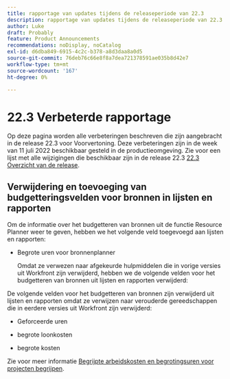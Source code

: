 ```yaml
---
title: rapportage van updates tijdens de releaseperiode van 22.3
description: rapportage van updates tijdens de releaseperiode van 22.3
author: Luke
draft: Probably
feature: Product Announcements
recommendations: noDisplay, noCatalog
exl-id: d6dba849-6915-4c2c-b378-a8d3daa8a0d5
source-git-commit: 76deb76c66e8f8a7dea721378591ae035b8d42e7
workflow-type: tm+mt
source-wordcount: '167'
ht-degree: 0%

---
```


# 22.3 Verbeterde rapportage

Op deze pagina worden alle verbeteringen beschreven die zijn aangebracht in de release 22.3 voor Voorvertoning. Deze verbeteringen zijn in de week van 11 juli 2022 beschikbaar gesteld in de productieomgeving. Zie voor een lijst met alle wijzigingen die beschikbaar zijn in de release 22.3 [22.3 Overzicht van de release](../../../product-announcements/product-releases/22.3-release-activity/22-3-release-overview.md).

## Verwijdering en toevoeging van budgetteringsvelden voor bronnen in lijsten en rapporten

Om de informatie over het budgetteren van bronnen uit de functie Resource Planner weer te geven, hebben we het volgende veld toegevoegd aan lijsten en rapporten:

* Begrote uren voor bronnenplanner

  Omdat ze verwezen naar afgekeurde hulpmiddelen die in vorige versies uit Workfront zijn verwijderd, hebben we de volgende velden voor het budgetteren van bronnen uit lijsten en rapporten verwijderd:


De volgende velden voor het budgetteren van bronnen zijn verwijderd uit lijsten en rapporten omdat ze verwijzen naar verouderde gereedschappen die in eerdere versies uit Workfront zijn verwijderd:

* Geforceerde uren

* begrote loonkosten

* begrote kosten


Zie voor meer informatie [Begrijpte arbeidskosten en begrotingsuren voor projecten begrijpen](/help/quicksilver/manage-work/projects/project-finances/budgeted-labor-cost.md).

